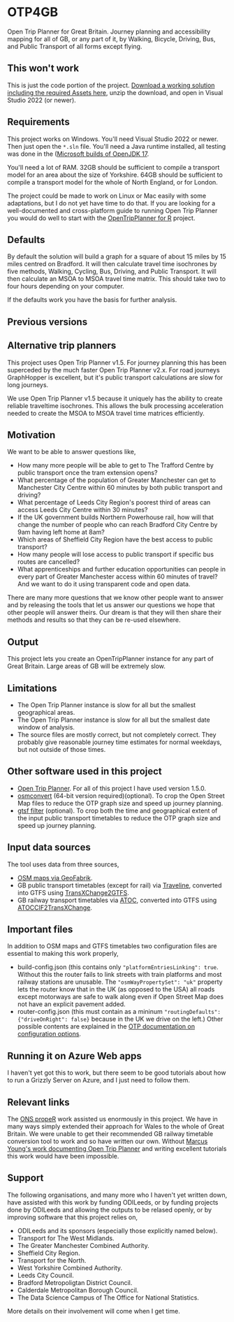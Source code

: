 # OTP4GB
Open Trip Planner for Great Britain. Journey planning and accessibility mapping for all of GB, or any part of it, by Walking, Bicycle, Driving, Bus, and Public Transport of all forms except flying.

## This won't work
This is just the code portion of the project. [Download a working solution including the required Assets here](https://www.tomforth.co.uk/OTP4GB/OTP4GB.zip), unzip the download, and open in Visual Studio 2022 (or newer).

## Requirements
This project works on Windows. You'll need Visual Studio 2022 or newer. Then just open the `*.sln` file. You'll need a Java runtime installed, all testing was done in the ([Microsoft builds of OpenJDK 17](https://docs.microsoft.com/en-gb/java/openjdk/download).

You'll need a lot of RAM. 32GB should be sufficient to compile a transport model for an area about the size of Yorkshire. 64GB should be sufficient to compile a transport model for the whole of North England, or for London.

The project could be made to work on Linux or Mac easily with some adaptations, but I do not yet have time to do that. If you are looking for a well-documented and cross-platform guide to running Open Trip Planner you would do well to start with the [OpenTripPlanner for R](https://docs.ropensci.org/opentripplanner/) project.

## Defaults
By default the solution will build a graph for a square of about 15 miles by 15 miles centred on Bradford. It will then calculate travel time isochrones by five methods, Walking, Cycling, Bus, Driving, and Public Transport. It will then calculate an MSOA to MSOA travel time matrix. This should take two to four hours depending on your computer.

If the defaults work you have the basis for further analysis.

## Previous versions

## Alternative trip planners
This project uses Open Trip Planner v1.5. For journey planning this has been superceded by the much faster Open Trip Planner v2.x. For road journeys GraphHopper is excellent, but it's public transport calculations are slow for long journeys.

We use Open Trip Planner v1.5 because it uniquely has the ability to create reliable traveltime isochrones. This allows the bulk processing acceleration needed to create the MSOA to MSOA travel time matrices efficiently.

## Motivation
We want to be able to answer questions like,
* How many more people will be able to get to The Trafford Centre by public transport once the tram extension opens?
* What percentage of the population of Greater Manchester can get to Manchester City Centre within 60 minutes by both public transport and driving?
* What percentage of Leeds City Region's poorest third of areas can access Leeds City Centre within 30 minutes?
* If the UK government builds Northern Powerhouse rail, how will that change the number of people who can reach Bradford City Centre by 9am having left home at 8am?
* Which areas of Sheffield City Region have the best access to public transport?
* How many people will lose access to public transport if specific bus routes are cancelled?
* What apprenticeships and further education opportunities can people in every part of Greater Manchester access within 60 minutes of travel?
And we want to do it using transparent code and open data.

There are many more questions that we know other people want to answer and by releasing the tools that let us answer our questions we hope that other people will answer theirs. Our dream is that they will then share their methods and results so that they can be re-used elsewhere.

## Output
This project lets you create an OpenTripPlanner instance for any part of Great Britain. Large areas of GB will be extremely slow.

## Limitations
* The Open Trip Planner instance is slow for all but the smallest geographical areas.
* The Open Trip Planner instance is slow for all but the smallest date window of analysis.
* The source files are mostly correct, but not completely correct. They probably give reasonable journey time estimates for normal weekdays, but not outside of those times.

## Other software used in this project
* [Open Trip Planner](github.com/opentripplanner/). For all of this project I have used version 1.5.0.
* [osmconvert](https://wiki.openstreetmap.org/wiki/Osmconvert) (64-bit version required)(optional). To crop the Open Street Map files to reduce the OTP graph size and speed up journey planning.
* [gtsf filter](https://github.com/twalcari/gtfs-filter) (optional). To crop both the time and geographical extent of the input public transport timetables to reduce the OTP graph size and speed up journey planning.

## Input data sources
The tool uses data from three sources,
* [OSM maps via GeoFabrik](http://download.geofabrik.de/).
* GB public transport timetables (except for rail) via [Traveline](https://www.travelinedata.org.uk/), converted into GTFS using [TransXChange2GTFS](https://github.com/danbillingsley/TransXChange2GTFS).
* GB railway transport timetables via [ATOC](http://data.atoc.org/data-download), converted into GTFS using [ATOCCIF2TransXChange](https://github.com/thomasforth/ATOCCIF2TransXChange).

## Important files
In addition to OSM maps and GTFS timetables two configuration files are essential to making this work properly,
* build-config.json (this contains only `"platformEntriesLinking": true`. Without this the router fails to link streets with train platforms and most railway stations are unusable. The `"osmWayPropertySet": "uk"` property lets the router know that in the UK (as opposed to the USA) all roads except motorways are safe to walk along even if Open Street Map does not have an explicit pavement added.
* router-config.json (this must contain as a mininum `"routingDefaults": {"driveOnRight": false}` because in the UK we drive on the left.) Other possible contents are explained in the [OTP documentation on configuration options](http://docs.opentripplanner.org/en/latest/Configuration/).

## Running it on Azure Web apps
I haven't yet got this to work, but there seem to be good tutorials about how to run a Grizzly Server on Azure, and I just need to follow them.

## Relevant links
The [ONS propeR](https://github.com/datasciencecampus/propeR) work assisted us enormously in this project. We have in many ways simply extended their approach for Wales to the whole of Great Britain. We were unable to get their recommended GB railway timetable conversion tool to work and so have written our own.
Without [Marcus Young's work documenting Open Trip Planner](https://github.com/marcusyoung/otp-tutorial) and writing excellent tutorials this work would have been impossible.

## Support
The following organisations, and many more who I haven't yet written down, have assisted with this work by funding ODILeeds, or by funding projects done by ODILeeds and allowing the outputs to be relased openly, or by improving software that this project relies on,
* ODILeeds and its sponsors (especially those explicitly named below).
* Transport for The West Midlands.
* The Greater Manchester Combined Authority.
* Sheffield City Region.
* Transport for the North.
* West Yorkshire Combined Authority.
* Leeds City Council.
* Bradford Metropoligtan District Council.
* Calderdale Metropolitan Borough Council.
* The Data Science Campus of The Office for National Statistics.

More details on their involvement will come when I get time.
